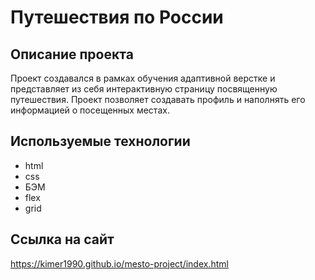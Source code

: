 # Путешествия по России

## Описание проекта

Проект создавался в рамках обучения адаптивной верстке и представляет из себя интерактивную страницу посвященную путешествия. Проект позволяет создавать профиль и наполнять его информацией о посещенных местах.

## Используемые технологии

- html
- css
- БЭМ
- flex
- grid

## Ссылка на сайт

https://kimer1990.github.io/mesto-project/index.html
